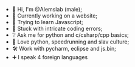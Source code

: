 - 👋 Hi, I'm @Alemslab (male);
- 🎯 Currently working on a website;
- 🌱 Trying to learn Javascript;
- 🤨 Stuck with intricate coding errors;
- ❔ Ask me for python and c/csharp/cpp basics;
- 💖 Love python, speedrunning and slav culture;
- 🛠 Work with pycharm, eclipse and js.bin;
- ➕ I speak 4 foreign languages
<!---
Alemslab/Alemslab is a ✨ special ✨ repository because its `README.md` (this file) appears on your GitHub profile.
You can click the Preview link to take a look at your changes.
--->

